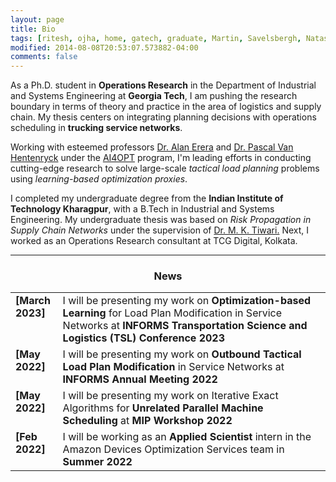 ```yaml
---
layout: page
title: Bio
tags: [ritesh, ojha, home, gatech, graduate, Martin, Savelsbergh, Natashia, Boland, Alan, Erera, supply chain, operations research]
modified: 2014-08-08T20:53:07.573882-04:00
comments: false
---
```


As a Ph.D. student in <strong>Operations Research</strong> in the Department of Industrial and Systems Engineering at <strong>Georgia Tech</strong>, I am pushing the research boundary in terms of theory and practice in the area of logistics and supply chain. My thesis centers on integrating planning decisions with operations scheduling in <strong>trucking service networks</strong>. 

Working with esteemed professors <a href="https://www.isye.gatech.edu/users/alan-erera/">Dr. Alan Erera</a> and <a href="https://www.isye.gatech.edu/users/pascal-van-hentenryck">Dr. Pascal Van Hentenryck</a> under the <a href="https://www.ai4opt.org/">AI4OPT</a> program, I'm leading efforts in conducting cutting-edge research to solve large-scale *tactical load planning* problems using *learning-based optimization proxies*. 

I completed my undergraduate degree from the <strong>Indian Institute of Technology Kharagpur</strong>, with a B.Tech in Industrial and Systems Engineering. My undergraduate thesis was based on *Risk Propagation in Supply Chain Networks* under the supervision of <a href="https://scholar.google.co.in/citations?user=xDL-rrsAAAAJ&hl=en/">Dr. M. K. Tiwari.</a> Next, I worked as an Operations Research consultant at TCG Digital, Kolkata. 

----

<h3 align="center">News</h3>
<table class='news-table'>
    <col width="15%">
    <col width="85%">
    <tr>
        <td valign="top"><strong>[March 2023]</strong></td>
        <td>I will be presenting my work on <strong>Optimization-based Learning</strong> for Load Plan Modification in Service Networks at <strong>INFORMS Transportation Science and Logistics (TSL) Conference 2023</strong></td>
    </tr>
    <tr>
        <td valign="top"><strong>[May 2022]</strong></td>
        <td>I will be presenting my work on <strong>Outbound Tactical Load Plan Modification</strong> in Service Networks at <strong>INFORMS Annual Meeting 2022</strong></td>
    </tr>
    <tr>
        <td valign="top"><strong>[May 2022]</strong></td>
        <td>I will be presenting my work on Iterative Exact Algorithms for <strong>Unrelated Parallel Machine Scheduling</strong> at <strong>MIP Workshop 2022</strong></td>
    </tr>
    <tr>
        <td valign="top"><strong>[Feb 2022]</strong></td>
        <td>I will be working as an <strong>Applied Scientist</strong> intern in the Amazon Devices Optimization Services team in <strong>Summer 2022</strong></td>
    </tr>
</table>
